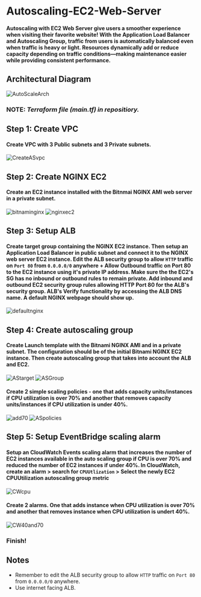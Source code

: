 # Autoscaling-EC2-Web-Server
#### Autoscaling with EC2 Web Server give users a smoother experience when visiting their favorite website! With the Application Load Balancer and Autoscaling Group, traffic from users is automatically balanced even when traffic is heavy or light. Resources dynamically add or reduce capacity depending on traffic conditions—making maintenance easier while providing consistent performance. 


## Architectural Diagram
![AutoScaleArch](https://github.com/ericincloud/Autoscaling-EC2-Web-Server/assets/144301872/f214b5fd-1859-4190-a049-d3dc064728ac)

### NOTE: *Terraform file (main.tf) in repositiory.*


## Step 1: Create VPC  
#### Create VPC with 3 Public subnets and 3 Private subnets.
  
![CreateASvpc](https://github.com/ericincloud/Autoscaling-EC2-Web-Server/assets/144301872/5ee190ee-d547-4d5b-91bf-5a991bbdd4aa)

## Step 2: Create NGINX EC2
#### Create an EC2 instance installed with the Bitnmai NGINX AMI web server in a private subnet.
  
![bitnaminginx](https://github.com/ericincloud/Autoscaling-EC2-Web-Server/assets/144301872/9be911f0-3b13-4b8a-8820-aa416eabe595)
![nginxec2](https://github.com/ericincloud/Autoscaling-EC2-Web-Server/assets/144301872/0d110e4e-7116-43d6-b76a-e7260b9f2c3f)

## Step 3: Setup ALB 
#### Create target group containing the NGINX EC2 instance. Then setup an Application Load Balancer in public subnet and connect it to the NGINX web server EC2 instance. Edit the ALB security group to allow `HTTP` traffic on `Port 80` from `0.0.0.0/0` anywhere + Allow Outbound traffic on Port 80 to the EC2 instance using it's private IP address. Make sure the the EC2's SG has no inbound or outbound rules to remain private. Add inbound and outbound EC2 security group rules allowing HTTP Port 80 for the ALB's security group. ALB's Verify functionality by accessing the ALB DNS name. A default NGINX webpage should show up. 
  
![defaultnginx](https://github.com/ericincloud/Autoscaling-EC2-Web-Server/assets/144301872/75414bd4-4f52-43f7-a3cb-ab04aded7263)

## Step 4: Create autoscaling group 
#### Create Launch template with the Bitnami NGINX AMI and in a private subnet. The configuration should be of the initial Bitnami NGINX EC2 instance. Then create autoscaling group that takes into account the ALB and EC2. 
  
![AStarget](https://github.com/ericincloud/Autoscaling-EC2-Web-Server/assets/144301872/ccff6e1f-950d-4f22-b805-892fa27c7f45)
![ASGroup](https://github.com/ericincloud/Autoscaling-EC2-Web-Server/assets/144301872/ef8a7ba7-78d6-486e-9b51-2652bd935917)

#### Create 2 simple scaling policies - one that adds capacity units/instances if CPU utilization is over 70% and another that removes capacity units/instances if CPU utilization is under 40%.
![add70](https://github.com/ericincloud/Autoscaling-EC2-Web-Server/assets/144301872/c4aee8ba-85a2-45f9-be56-ef74544b450d)
![ASpolicies](https://github.com/ericincloud/Autoscaling-EC2-Web-Server/assets/144301872/a62aee57-49b2-4ca3-a7a4-835f15a3560a)


## Step 5: Setup EventBridge scaling alarm 
#### Setup an CloudWatch Events scaling alarm that increases the number of EC2 instances available in the auto scaling group if CPU is over 70% and reduced the number of EC2 instances if under 40%. In CloudWatch, create an alarm > search for `CPUUtlization` > Select the newly EC2 CPUUtilization autoscaling group metric
  
![CWcpu](https://github.com/ericincloud/Autoscaling-EC2-Web-Server/assets/144301872/461a8956-0d08-425c-8105-b72e06c4ad93)

#### Create 2 alarms. One that adds instance when CPU utilization is over 70% and another that removes instance when CPU utilization is undert 40%.
![CW40and70](https://github.com/ericincloud/Autoscaling-EC2-Web-Server/assets/144301872/70ae1543-547d-41f9-a794-e241f1338937)

### Finish!

## Notes
* Remember to edit the ALB security group to allow `HTTP` traffic on `Port 80` from `0.0.0.0/0` anywhere.
* Use internet facing ALB.





